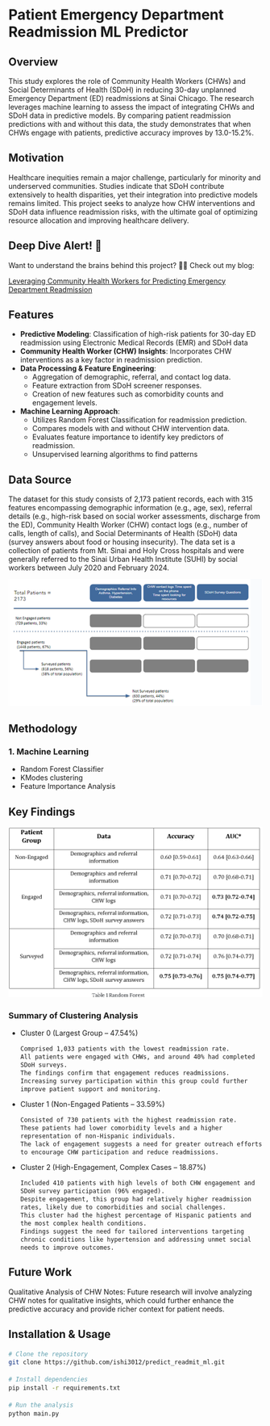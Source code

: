 # Patient Emergency Department Readmission ML Predictor

## Overview

This study explores the role of Community Health Workers (CHWs) and Social Determinants of Health (SDoH) in reducing 30-day unplanned Emergency Department (ED) readmissions at Sinai Chicago. The research leverages machine learning to assess the impact of integrating CHWs and SDoH data in predictive models. By comparing patient readmission predictions with and without this data, the study demonstrates that when CHWs engage with patients, predictive accuracy improves by 13.0-15.2%.

## Motivation
Healthcare inequities remain a major challenge, particularly for minority and underserved communities. Studies indicate that SDoH contribute extensively to health disparities, yet their integration into predictive models remains limited. This project seeks to analyze how CHW interventions and SDoH data influence readmission risks, with the ultimate goal of optimizing resource allocation and improving healthcare delivery.

## Deep Dive Alert! 🚀

Want to understand the brains behind this project? 🤖💡 Check out my blog:

[Leveraging Community Health Workers for Predicting Emergency Department Readmission](https://ishi3012.github.io/the-code-diary/Sinai/sinai_intro.html)

## Features

- **Predictive Modeling**: Classification of high-risk patients for 30-day ED readmission using Electronic Medical Records (EMR) and SDoH data
- **Community Health Worker (CHW) Insights**: Incorporates CHW interventions as a key factor in readmission prediction.
- **Data Processing & Feature Engineering**: 
   - Aggregation of demographic, referral, and contact log data.
   - Feature extraction from SDoH screener responses.
   - Creation of new features such as comorbidity counts and engagement levels.
- **Machine Learning Approach**: 
   - Utilizes Random Forest Classification for readmission prediction.
   - Compares models with and without CHW intervention data.
   - Evaluates feature importance to identify key predictors of readmission.
   - Unsupervised learning algorithms to find patterns


## Data Source

The dataset for this study consists of 2,173 patient records, each with 315 features encompassing demographic information (e.g., age, sex), referral details (e.g., high-risk based on social worker assessments, discharge from the ED), Community Health Worker (CHW) contact logs (e.g., number of calls, length of calls), and Social Determinants of Health (SDoH) data (survey answers about food or housing insecurity). The data set is a collection of patients from Mt. Sinai and Holy Cross hospitals and were generally referred to the Sinai Urban Health Institute (SUHI) by social workers between July 2020 and February 2024.

![alt text](image.png)

## Methodology

### 1. Machine Learning 
- Random Forest Classifier
- KModes clustering
- Feature Importance Analysis
   

## Key Findings
![alt text](image-1.png)

### Summary of Clustering Analysis

- Cluster 0 (Largest Group – 47.54%)

      Comprised 1,033 patients with the lowest readmission rate.
      All patients were engaged with CHWs, and around 40% had completed SDoH surveys.
      The findings confirm that engagement reduces readmissions. Increasing survey participation within this group could further improve patient support and monitoring.

- Cluster 1 (Non-Engaged Patients – 33.59%)

      Consisted of 730 patients with the highest readmission rate.
      These patients had lower comorbidity levels and a higher representation of non-Hispanic individuals.
      The lack of engagement suggests a need for greater outreach efforts to encourage CHW participation and reduce readmissions.

- Cluster 2 (High-Engagement, Complex Cases – 18.87%)

      Included 410 patients with high levels of both CHW engagement and SDoH survey participation (96% engaged).
      Despite engagement, this group had relatively higher readmission rates, likely due to comorbidities and social challenges.
      This cluster had the highest percentage of Hispanic patients and the most complex health conditions.
      Findings suggest the need for tailored interventions targeting chronic conditions like hypertension and addressing unmet social needs to improve outcomes.

## Future Work
Qualitative Analysis of CHW Notes: Future research will involve analyzing CHW notes for qualitative insights, which could further enhance the predictive accuracy and provide richer context for patient needs.

## Installation & Usage
```bash
# Clone the repository
git clone https://github.com/ishi3012/predict_readmit_ml.git

# Install dependencies
pip install -r requirements.txt

# Run the analysis
python main.py

```